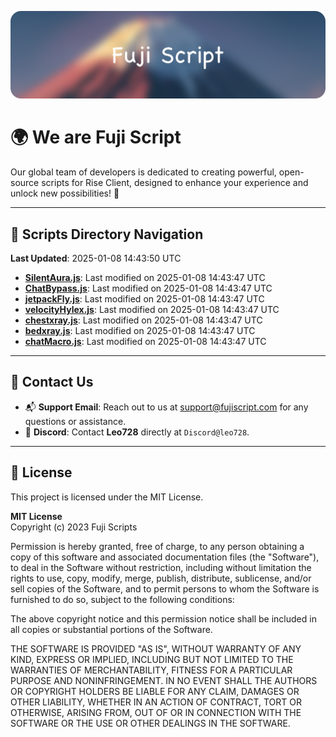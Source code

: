 ![Banner](.github/b.webp)

# 🌍 **We are Fuji Script**

Our global team of developers is dedicated to creating powerful, open-source scripts for Rise Client, designed to enhance your experience and unlock new possibilities! 🌟

---
<!-- SCRIPTS_NAVIGATION_START -->
## 📂 **Scripts Directory Navigation**

**Last Updated**: 2025-01-08 14:43:50 UTC

- **[SilentAura.js](scripts/SilentAura.js)**: Last modified on 2025-01-08 14:43:47 UTC
- **[ChatBypass.js](scripts/ChatBypass.js)**: Last modified on 2025-01-08 14:43:47 UTC
- **[jetpackFly.js](scripts/jetpackFly.js)**: Last modified on 2025-01-08 14:43:47 UTC
- **[velocityHylex.js](scripts/velocityHylex.js)**: Last modified on 2025-01-08 14:43:47 UTC
- **[chestxray.js](scripts/chestxray.js)**: Last modified on 2025-01-08 14:43:47 UTC
- **[bedxray.js](scripts/bedxray.js)**: Last modified on 2025-01-08 14:43:47 UTC
- **[chatMacro.js](scripts/chatMacro.js)**: Last modified on 2025-01-08 14:43:47 UTC

<!-- SCRIPTS_NAVIGATION_END -->

---

## 💬 **Contact Us**  
- 📬 **Support Email**: Reach out to us at [support@fujiscript.com](mailto:support@fujiscript.com) for any questions or assistance.  
- 💬 **Discord**: Contact **Leo728** directly at `Discord@leo728`.

---

## 📜 **License**

This project is licensed under the MIT License.  

**MIT License**  
Copyright (c) 2023 Fuji Scripts  

Permission is hereby granted, free of charge, to any person obtaining a copy of this software and associated documentation files (the "Software"), to deal in the Software without restriction, including without limitation the rights to use, copy, modify, merge, publish, distribute, sublicense, and/or sell copies of the Software, and to permit persons to whom the Software is furnished to do so, subject to the following conditions:  

The above copyright notice and this permission notice shall be included in all copies or substantial portions of the Software.  

THE SOFTWARE IS PROVIDED "AS IS", WITHOUT WARRANTY OF ANY KIND, EXPRESS OR IMPLIED, INCLUDING BUT NOT LIMITED TO THE WARRANTIES OF MERCHANTABILITY, FITNESS FOR A PARTICULAR PURPOSE AND NONINFRINGEMENT. IN NO EVENT SHALL THE AUTHORS OR COPYRIGHT HOLDERS BE LIABLE FOR ANY CLAIM, DAMAGES OR OTHER LIABILITY, WHETHER IN AN ACTION OF CONTRACT, TORT OR OTHERWISE, ARISING FROM, OUT OF OR IN CONNECTION WITH THE SOFTWARE OR THE USE OR OTHER DEALINGS IN THE SOFTWARE.  
